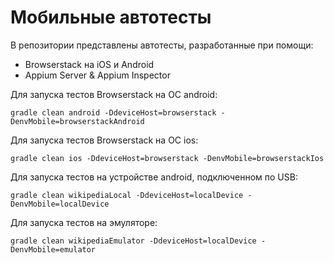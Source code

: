 # Мобильные автотесты
В репозитории представлены автотесты, разработанные при помощи:
- Browserstack на iOS и Android
- Appium Server & Appium Inspector

Для запуска тестов Browserstack на ОС android:
```shell
gradle clean android -DdeviceHost=browserstack -DenvMobile=browserstackAndroid
```

Для запуска тестов Browserstack на ОС ios:
```shell
gradle clean ios -DdeviceHost=browserstack -DenvMobile=browserstackIos
```

Для запуска тестов на устройстве android, подключенном по USB:
```shell
gradle clean wikipediaLocal -DdeviceHost=localDevice -DenvMobile=localDevice
```

Для запуска тестов на эмуляторе:
```shell
gradle clean wikipediaEmulator -DdeviceHost=localDevice -DenvMobile=emulator
```
